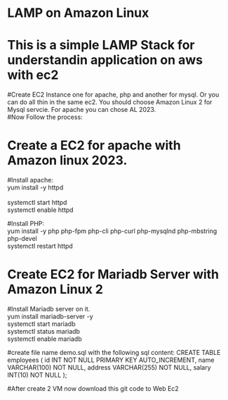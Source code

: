 # LAMP on Amazon Linux 

# This is a simple LAMP Stack for understandin application on aws with ec2 </br>

#Create EC2 Instance one for apache, php and another for mysql. Or you can do all thin in the same ec2. You should choose Amazon Linux 2 for Mysql servcie. For apache you can chose AL 2023. </br>
#Now Follow the process: </br>
# Create a EC2 for apache with Amazon linux 2023.
#Install apache: </br>
 	yum install -y httpd </br> </br>
  	systemctl start httpd </br>
   	systemctl enable httpd </br>
	
#Install PHP: </br>
	yum install -y php php-fpm php-cli php-curl php-mysqlnd php-mbstring php-devel </br>
 	systemctl restart httpd </br>
  
# Create EC2 for Mariadb Server with Amazon Linux 2 
#Install Mariadb server on it. </br>
	yum install mariadb-server -y </br>
 	systemctl start mariadb </br>
  	systemctl status mariadb </br>
   	systemctl enable mariadb </br>

#create file name demo.sql with the following sql content:
    CREATE TABLE employees (
    id INT NOT NULL PRIMARY KEY AUTO_INCREMENT,
    name VARCHAR(100) NOT NULL,
    address VARCHAR(255) NOT NULL,
    salary INT(10) NOT NULL );
    
#After create 2 VM now download this git code to Web Ec2  </br>
